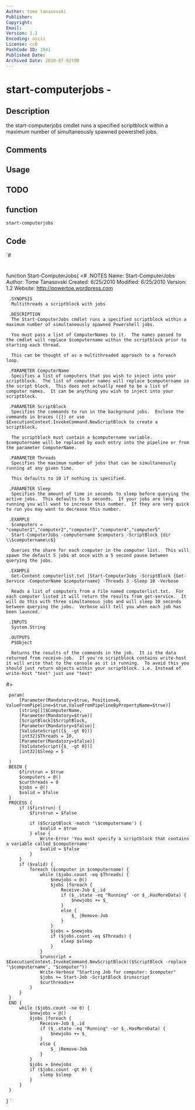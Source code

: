 ```yaml
---
Author: tome tanasovski
Publisher: 
Copyright: 
Email: 
Version: 1.2
Encoding: ascii
License: cc0
PoshCode ID: 1941
Published Date: 
Archived Date: 2010-07-02t00
---
```


# start-computerjobs - 

## Description

the start-computerjobs cmdlet runs a specified scriptblock within a maximum number of simultaneously spawned powershell jobs.

## Comments



## Usage



## TODO



## function

`start-computerjobs`

## Code

`#
 #
 function Start-ComputerJobs{
 <#
     .NOTES
      Name: Start-ComputerJobs
      Author: Tome Tanasovski
      Created: 6/25/2010
      Modified: 6/25/2010
      Version: 1.2
      Website: http://powertoe.wordpress.com
         
     .SYNOPSIS
      Multithreads a scriptblock with jobs
  
     .DESCRIPTION
      The Start-ComputerJobs cmdlet runs a specified scriptblock within a maximum number of simultaneously spawned Powershell jobs.  
      
      You must pass a list of ComputerNames to it.  The names passed to the cmdlet will replace $computername within the scriptblock prior to starting each thread.
      
      This can be thought of as a multithreaded approach to a foreach loop.
  
     .PARAMETER ComputerName
      Specifies a list of computers that you wish to inject into your scriptblock.  The list of computer names will replace $computername in the script block.  This does not actually need to be a list of computer names.  It can be anything you wish to inject into your scriptblock.
      
     .PARAMETER ScriptBlock
      Specifies the commands to run in the background jobs.  Enclose the commands in braces ({}) or use $ExecutionContext.InvokeCommand.NewScriptBlock to create a scriptblock.
      
      The scriptblock must contain a $computername variable.  $computername will be replaced by each entry into the pipeline or from the parameter ComputerName.
      
     .PARAMETER Threads
      Specifies the maximum number of jobs that can be simultaneously running at any given time.
      
      This defaults to 10 if nothing is specified.
      
     .PARAMETER Sleep
      Specifies the amount of time in seconds to sleep before querying the active jobs.  This defaults to 5 seconds.  If your jobs are long running you will want to increase this number.  If they are very quick to run you may want to decrease this number.
  
     .EXAMPLE
      $computers = "computer1","computer2","computer3","computer4","computer5" 
      Start-ComputerJobs -computername $computers -ScriptBlock {dir \\$computername\c$} 
      
      Queries the share for each computer in the computer list.  This will spawn the default 5 jobs at once with a 5 second pause between querying the jobs.
         
     .EXAMPLE
      Get-Content computerlist.txt |Start-ComputerJobs -ScriptBlock {Get-Service -ComputerName $computername} -Threads 3 -Sleep 10 -Verbose
      
      Reads a list of computers from a file named computerlist.txt.  For each computer listed it will return the results from get-service.  It will do this with three simultaneous jobs and will sleep 10 seconds between querying the jobs.  Verbose will tell you when each job has been launced.
         
     .INPUTS
      System.String        
  
     .OUTPUTS
      PSObject
         
      Returns the results of the commands in the job.  It is the data returned from receive-job.  If you're scriptblock contains write-host it will write that to the console as it is running.  To avoid this you should just return objects within your scriptblock. i.e. Instead of write-host "text" just use "text"
 #>
 
     param(
         [Parameter(Mandatory=$true, Position=0, ValueFromPipeline=$true,ValueFromPipelineByPropertyName=$true)]
         [string[]]$ComputerName,
         [Parameter(Mandatory=$true)]
         [ScriptBlock]$ScriptBlock,
         [Parameter(Mandatory=$false)]
         [ValidateScript({$_ -gt 0})]
         [int32]$Threads = 10,
         [Parameter(Mandatory=$false)]
         [ValidateScript({$_ -gt 0})]
         [int32]$Sleep = 5
         
     )    
     BEGIN {        
         $firstrun = $true
         $computers = @()
         $curthreads = 0
         $jobs = @()
         $valid = $false
     }
     PROCESS {
         if ($firstrun) {
             $firstrun = $false
                         
             if ($ScriptBlock -match '\$computername') {
                 $valid = $true                
             } else {
                 Write-Error 'You must specify a scriptblock that contains a variable called $computername'
                 $valid = $false
             }
         }
         if ($valid) {
             foreach ($computer in $computername) {
                 while ($jobs.count -eq $Threads) {
                     $newjobs = @()
                     $jobs |foreach {
                         Receive-Job $_.id
                         if ($_.state -eq "Running" -or $_.HasMoreData) {
                             $newjobs += $_
                         }
                         else {
                             $_ |Remove-Job
                         }
                     }
                     $jobs = $newjobs
                     if ($jobs.count -eq $Threads) {
                         sleep $sleep
                     }
                 }                        
                 $runscript = $ExecutionContext.InvokeCommand.NewScriptBlock(($ScriptBlock -replace '\$computername', "$computer"))
                 Write-Verbose "Starting Job for computer: $computer"
                 $jobs += Start-Job -ScriptBlock $runscript
                 $curthreads++
             }
         }
     }
     END {
         while ($jobs.count -ne 0) {
             $newjobs = @()
             $jobs |foreach {
                 Receive-Job $_.id
                 if ($_.state -eq "Running" -or $_.HasMoreData) {
                     $newjobs += $_
                 }
                 else {
                     $_ |Remove-Job
                 }
             }
             $jobs = $newjobs
             if ($jobs.count -gt 0) {
                 sleep $sleep
             }            
         }  
     }
 }
`

